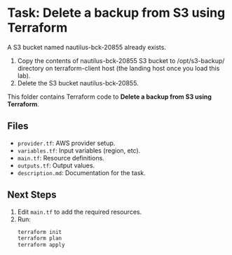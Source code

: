 # Task: Delete a backup from S3 using Terraform

A S3 bucket named nautilus-bck-20855 already exists.

1) Copy the contents of nautilus-bck-20855 S3 bucket to 
/opt/s3-backup/ directory on terraform-client host (the landing host once you load this lab).
2) Delete the S3 bucket nautilus-bck-20855.

This folder contains Terraform code to **Delete a backup from S3 using Terraform**.

## Files
- `provider.tf`: AWS provider setup.
- `variables.tf`: Input variables (region, etc).
- `main.tf`: Resource definitions.
- `outputs.tf`: Output values.
- `description.md`: Documentation for the task.

## Next Steps
1. Edit `main.tf` to add the required resources.
2. Run:
   ```bash
   terraform init
   terraform plan
   terraform apply
   ```
